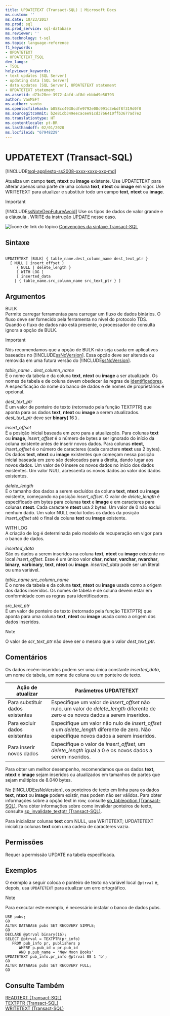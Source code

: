 ```yaml
---
title: UPDATETEXT (Transact-SQL) | Microsoft Docs
ms.custom: ''
ms.date: 10/23/2017
ms.prod: sql
ms.prod_service: sql-database
ms.reviewer: ''
ms.technology: t-sql
ms.topic: language-reference
f1_keywords:
- UPDATETEXT
- UPDATETEXT_TSQL
dev_langs:
- TSQL
helpviewer_keywords:
- text updates [SQL Server]
- updating data [SQL Server]
- data updates [SQL Server], UPDATETEXT statement
- UPDATETEXT statement
ms.assetid: d73c28ee-3972-4afd-af8d-ebbbd9e50793
author: VanMSFT
ms.author: vanto
ms.openlocfilehash: b858cc4930cdfe9792e08c991c3ebdf8f319d0f0
ms.sourcegitcommit: b2e81cb349eecacee91cd3766410ffb3677ad7e2
ms.translationtype: HT
ms.contentlocale: pt-BR
ms.lasthandoff: 02/01/2020
ms.locfileid: "67948229"
---
```

# <a name="updatetext-transact-sql"></a>UPDATETEXT (Transact-SQL)
[!INCLUDE[tsql-appliesto-ss2008-xxxx-xxxx-xxx-md](../../includes/tsql-appliesto-ss2008-xxxx-xxxx-xxx-md.md)]

  Atualiza um campo **text**, **ntext** ou **image** existente. Use UPDATETEXT para alterar apenas uma parte de uma coluna **text**, **ntext** ou **image** em vigor. Use WRITETEXT para atualizar e substituir todo um campo **text**, **ntext** ou **image**.  
  
> [!IMPORTANT]
>  [!INCLUDE[ssNoteDepFutureAvoid](../../includes/ssnotedepfutureavoid-md.md)] Use os tipos de dados de valor grande e a cláusula **.** WRITE da instrução [UPDATE](../../t-sql/queries/update-transact-sql.md) nesse caso.  
  
 ![Ícone de link do tópico](../../database-engine/configure-windows/media/topic-link.gif "Ícone de link do tópico") [Convenções da sintaxe Transact-SQL](../../t-sql/language-elements/transact-sql-syntax-conventions-transact-sql.md)  
  
## <a name="syntax"></a>Sintaxe  
  
```  
  
UPDATETEXT [BULK] { table_name.dest_column_name dest_text_ptr }  
  { NULL | insert_offset }  
     { NULL | delete_length }  
     [ WITH LOG ]  
     [ inserted_data  
    | { table_name.src_column_name src_text_ptr } ]  
```  
  
## <a name="arguments"></a>Argumentos  
 BULK  
 Permite carregar ferramentas para carregar um fluxo de dados binários. O fluxo deve ser fornecido pela ferramenta no nível do protocolo TDS. Quando o fluxo de dados não está presente, o processador de consulta ignora a opção de BULK.  
  
> [!IMPORTANT]  
>  Nós recomendamos que a opção de BULK não seja usada em aplicativos baseados no [!INCLUDE[ssNoVersion](../../includes/ssnoversion-md.md)]. Essa opção deve ser alterada ou removida em uma futura versão do [!INCLUDE[ssNoVersion](../../includes/ssnoversion-md.md)].  
  
 *table_name* **.** *dest_column_name*  
 É o nome da tabela e da coluna **text**, **ntext** ou **image** a ser atualizado. Os nomes de tabela e de coluna devem obedecer às regras de [identificadores](../../relational-databases/databases/database-identifiers.md). A especificação do nome do banco de dados e de nomes de proprietários é opcional.  
  
 *dest_text_ptr*  
 É um valor de ponteiro de texto (retornado pela função TEXTPTR) que aponta para os dados **text**, **ntext** ou **image** a serem atualizados. *dest_text_ptr* deve ser **binary(** 16 **)** .  
  
 *insert_offset*  
 É a posição inicial baseada em zero para a atualização. Para colunas **text** ou **image**, *insert_offset* é o número de bytes a ser ignorado do início da coluna existente antes de inserir novos dados. Para colunas **ntext**, *insert_offset* é o número de caracteres (cada caractere **ntext** usa 2 bytes). Os dados **text**, **ntext** ou **image** existentes que começam nessa posição inicial baseada em zero são deslocados para a direita, dando lugar aos novos dados. Um valor de 0 insere os novos dados no início dos dados existentes. Um valor NULL acrescenta os novos dados ao valor dos dados existentes.  
  
 *delete_length*  
 É o tamanho dos dados a serem excluídos da coluna **text**, **ntext** ou **image** existente, começando na posição *insert_offset*. O valor de *delete_length* é especificado em bytes para colunas **text** e **image** e em caracteres para colunas **ntext**. Cada caractere **ntext** usa 2 bytes. Um valor de 0 não exclui nenhum dado. Um valor NULL exclui todos os dados da posição *insert_offset* até o final da coluna **text** ou **image** existente.  
  
 WITH LOG  
 A criação de log é determinada pelo modelo de recuperação em vigor para o banco de dados.  
  
 *inserted_data*  
 São os dados a serem inseridos na coluna **text**, **ntext** ou **image** existente no local *insert_offset*. Esse é um único valor **char**, **nchar**, **varchar**, **nvarchar**, **binary**, **varbinary**, **text**, **ntext** ou **image**. *inserted_data* pode ser um literal ou uma variável.  
  
 *table_name.src_column_name*  
 É o nome da tabela e da coluna **text**, **ntext** ou **image** usada como a origem dos dados inseridos. Os nomes de tabela e de coluna devem estar em conformidade com as regras para identificadores.  
  
 *src_text_ptr*  
 É um valor de ponteiro de texto (retornado pela função TEXTPTR) que aponta para uma coluna **text**, **ntext** ou **image** usada como a origem dos dados inseridos.  
  
> [!NOTE]  
>  O valor de *scr_text_ptr* não deve ser o mesmo que o valor *dest_text_ptr*.  
  
## <a name="remarks"></a>Comentários  
 Os dados recém-inseridos podem ser uma única constante *inserted_data*, um nome de tabela, um nome de coluna ou um ponteiro de texto.  
  
|Ação de atualizar|Parâmetros UPDATETEXT|  
|-------------------|---------------------------|  
|Para substituir dados existentes|Especifique um valor de *insert_offset* não nulo, um valor de *delete_length* diferente de zero e os novos dados a serem inseridos.|  
|Para excluir dados existentes|Especifique um valor não nulo de *insert_offset* e um *delete_length* diferente de zero. Não especifique novos dados a serem inseridos.|  
|Para inserir novos dados|Especifique o valor de *insert_offset*, um *delete_length* igual a 0 e os novos dados a serem inseridos.|  
  
 Para obter um melhor desempenho, recomendamos que os dados **text**, **ntext** e **image** sejam inseridos ou atualizados em tamanhos de partes que sejam múltiplos de 8.040 bytes.  
  
 No [!INCLUDE[ssNoVersion](../../includes/ssnoversion-md.md)], os ponteiros de texto em linha para os dados **text**, **ntext** ou **image** podem existir, mas podem não ser válidos. Para obter informações sobre a opção text in row, consulte [sp_tableoption &#40;Transact-SQL&#41;](../../relational-databases/system-stored-procedures/sp-tableoption-transact-sql.md). Para obter informações sobre como invalidar ponteiros de texto, consulte [sp_invalidate_textptr &#40;Transact-SQL&#41;](../../relational-databases/system-stored-procedures/sp-invalidate-textptr-transact-sql.md).  
  
 Para inicializar colunas **text** com NULL, use WRITETEXT; UPDATETEXT inicializa colunas **text** com uma cadeia de caracteres vazia.  
  
## <a name="permissions"></a>Permissões  
 Requer a permissão UPDATE na tabela especificada.  
  
## <a name="examples"></a>Exemplos  
 O exemplo a seguir coloca o ponteiro de texto na variável local `@ptrval` e, depois, usa `UPDATETEXT` para atualizar um erro ortográfico.  
  
> [!NOTE]  
>  Para executar este exemplo, é necessário instalar o banco de dados pubs.  
  
```  
USE pubs;  
GO  
ALTER DATABASE pubs SET RECOVERY SIMPLE;  
GO  
DECLARE @ptrval binary(16);  
SELECT @ptrval = TEXTPTR(pr_info)   
   FROM pub_info pr, publishers p  
      WHERE p.pub_id = pr.pub_id   
      AND p.pub_name = 'New Moon Books'  
UPDATETEXT pub_info.pr_info @ptrval 88 1 'b';  
GO  
ALTER DATABASE pubs SET RECOVERY FULL;  
GO  
```  
  
## <a name="see-also"></a>Consulte Também  
 [READTEXT &#40;Transact-SQL&#41;](../../t-sql/queries/readtext-transact-sql.md)   
 [TEXTPTR &#40;Transact-SQL&#41;](../../t-sql/functions/text-and-image-functions-textptr-transact-sql.md)   
 [WRITETEXT &#40;Transact-SQL&#41;](../../t-sql/queries/writetext-transact-sql.md)  
  
  

